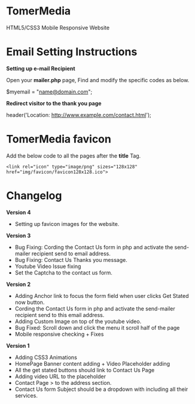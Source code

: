 TomerMedia
==========

HTML5/CSS3 Mobile Responsive Website



Email Setting Instructions
==========================

**Setting up e-mail Recipient**

Open your **mailer.php** page, Find and modify the specific codes as below.

$myemail = "name@domain.com";


**Redirect visitor to the thank you page**

header('Location: http://www.example.com/contact.html');




TomerMedia favicon
==================

Add the below code to all the pages after the **title** Tag. 

```
<link rel="icon" type="image/png" sizes="128x128" href="img/favicon/favicon128x128.ico">
```



Changelog
==========

**Version 4**

- Setting up favicon images for the website.


**Version 3**

- Bug Fixing: Cording the Contact Us form in php and activate the send-mailer recipient send to email address.
- Bug Fixing: Contact Us Thanks you message.
- Youtube Video Issue fixing
- Set the Captcha to the contact us form. 


**Version 2**

- Adding Anchor link to focus the form field when user clicks Get Stated now button.
- Cording the Contact Us form in php and activate the send-mailer recipient send to this email address. 
- Adding Custom Image on top of the youtube video.
- Bug Fixed: Scroll down and click the menu it scroll half of the page
- Mobile responsive checking + Fixes


**Version 1**

- Adding CSS3 Animations
- HomePage Banner content adding + Video Placeholder adding
- All the get stated buttons should link to Contact Us Page
- Adding video URL to the placeholder
- Contact Page > to the address section.
- Contact Us form Subject should be a dropdown with including all their services.
